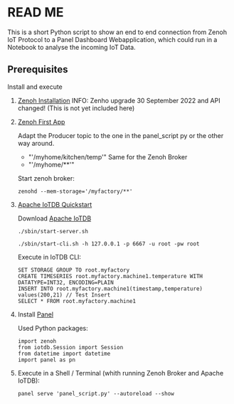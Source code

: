 # READ ME
This is a short Python script to show an end to end connection from Zenoh IoT Protocol to a Panel Dashboard Webapplication, which could run in a Notebook to analyse the incoming IoT Data.

## Prerequisites

Install and execute
1) [Zenoh Installation](https://zenoh.io/docs/getting-started/installation/)
    INFO: Zenho upgrade 30 September 2022 and API changed! (This is not yet included here)

2) [Zenoh First App](https://zenoh.io/docs/getting-started/first-app/)

    Adapt the Producer topic to the one in the panel_script py or the other way around. 
    - "'/myhome/kitchen/temp'"
    Same for the Zenoh Broker
    - "'/myhome/**'"

    Start zenoh broker:
    ```
    zenohd --mem-storage='/myfactory/**' 
    ``` 

3) [Apache IoTDB Quickstart](https://iotdb.apache.org/UserGuide/V0.13.x/QuickStart/QuickStart.html)

    Download [Apache IoTDB](https://iotdb.apache.org/Download/)
    ```
    ./sbin/start-server.sh 
    ```
    ```
    ./sbin/start-cli.sh -h 127.0.0.1 -p 6667 -u root -pw root
    ```
    Execute in IoTDB CLI:
    ```
    SET STORAGE GROUP TO root.myfactory
    CREATE TIMESERIES root.myfactory.machine1.temperature WITH DATATYPE=INT32, ENCODING=PLAIN
    INSERT INTO root.myfactory.machine1(timestamp,temperature) values(200,21) // Test Insert
    SELECT * FROM root.myfactory.machine1
    ```

4) Install [Panel](https://panel.holoviz.org/getting_started/index.html)
    
    Used Python packages:
    ```
    import zenoh
    from iotdb.Session import Session
    from datetime import datetime
    import panel as pn
    ```
5) Execute in a Shell / Terminal (whith running Zenoh Broker and Apache IoTDB): 
    ``` 
    panel serve 'panel_script.py' --autoreload --show 
    ``` 






